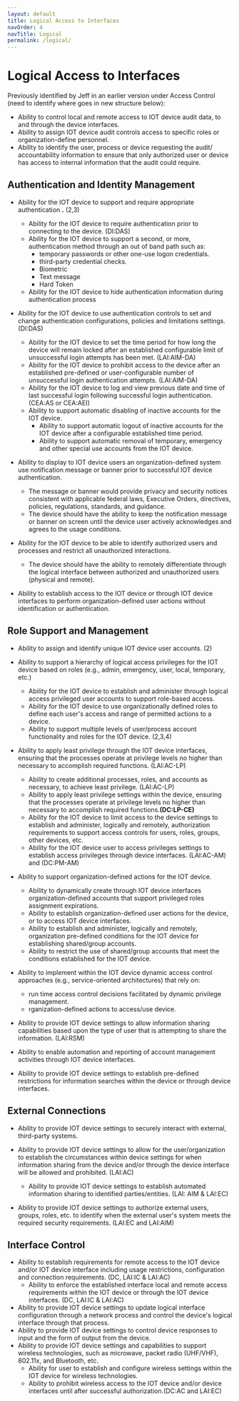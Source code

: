 ```yaml
---
layout: default
title: Logical Access to Interfaces
navOrder: 4
navTitle: Logical
permalink: /logical/
---
```


# Logical Access to Interfaces

Previously identified by Jeff in an earlier version under Access Control (need to identify where goes in new structure below):

- Ability to control local and remote access to IOT device audit data, to and through the device interfaces.
- Ability to assign IOT device audit controls access to specific roles or organization-define personnel.
- Ability to identify the user, process or device requesting the audit/ accountability information to ensure that only authorized user or device has access to internal information that the audit could require.

## Authentication and Identity Management

- Ability for the IOT device to support and require appropriate authentication **.** (2,3)
  - Ability for the IOT device to require authentication prior to connecting to the device. (DI:DAS)
  - Ability for the IOT device to support a second, or more, authentication method through an out of band path such as:
    - temporary passwords or other one-use logon credentials.
    - third-party credential checks.
    - Biometric
    - Text message
    - Hard Token
  - Ability for the IOT device to hide authentication information during authentication process

- Ability for the IOT device to use authentication controls to set and change authentication configurations, policies and limitations settings. (DI:DAS)
  - Ability for the IOT device to set the time period for how long the device will remain locked after an established configurable limit of unsuccessful login attempts has been met. (LAI:AIM-DA)
  - Ability for the IOT device to prohibit access to the device after an established pre-defined or user-configurable number of unsuccessful login authentication attempts. (LAI:AIM-DA)
  - Ability for the IOT device to log and view previous date and time of last successful login following successful login authentication. (CEA:AS or CEA:AEI)
  - Ability to support automatic disabling of inactive accounts for the IOT device.
    - Ability to support automatic logout of inactive accounts for the IOT device after a configurable established time period.
    - Ability to support automatic removal of temporary, emergency and other special use accounts from the IOT device.

- Ability to display to IOT device users an organization-defined system use notification message or banner prior to successful IOT device authentication.
  - The message or banner would provide privacy and security notices consistent with applicable federal laws, Executive Orders, directives, policies, regulations, standards, and guidance.
  - The device should have the ability to keep the notification message or banner on screen until the device user actively acknowledges and agrees to the usage conditions.

- Ability for the IOT device to be able to identify authorized users and processes and restrict all unauthorized interactions.
  - The device should have the ability to remotely differentiate through the logical interface between authorized and unauthorized users (physical and remote).
- Ability to establish access to the IOT device or through IOT device interfaces to perform organization-defined user actions without identification or authentication.

## Role Support and Management

- Ability to assign and identify unique IOT device user accounts. (2)

- Ability to support a hierarchy of logical access privileges for the IOT device based on roles (e.g., admin, emergency, user, local, temporary, etc.)
  - Ability for the IOT device to establish and administer through logical access privileged user accounts to support role-based access.
  - Ability for the IOT device to use organizationally defined roles to define each user&#39;s access and range of permitted actions to a device.
  - Ability to support multiple levels of user/process account functionality and roles for the IOT device. (2,3,4)

- Ability to apply least privilege through the IOT device interfaces, ensuring that the processes operate at privilege levels no higher than necessary to accomplish required functions. (LAI:AC-LP)
  - Ability to create additional processes, roles, and accounts as necessary, to achieve least privilege. (LAI:AC-LP)
  - Ability to apply least privilege settings within the device, ensuring that the processes operate at privilege levels no higher than necessary to accomplish required functions.**(DC:LP-CE)**
  - Ability for the IOT device to limit access to the device settings to establish and administer, logically and remotely, authorization requirements to support access controls for users, roles, groups, other devices, etc.
  - Ability for the IOT device user to access privileges settings to establish access privileges through device interfaces. (LAI:AC-AM) and (DC:PM-AM)

- Ability to support organization-defined actions for the IOT device.
  - Ability to dynamically create through IOT device interfaces organization-defined accounts that support privileged roles assignment expirations.
  - Ability to establish organization-defined user actions for the device, or to access IOT device interfaces.
  - Ability to establish and administer, logically and remotely, organization pre-defined conditions for the IOT device for establishing shared/group accounts.
  - Ability to restrict the use of shared/group accounts that meet the conditions established for the IOT device.

- Ability to implement within the IOT device dynamic access control approaches (e.g., service-oriented architectures) that rely on:
  - run time access control decisions facilitated by dynamic privilege management.
  - rganization-defined actions to access/use device.

- Ability to provide IOT device settings to allow information sharing capabilities based upon the type of user that is attempting to share the information. (LAI:RSM)
- Ability to enable automation and reporting of account management activities through IOT device interfaces.
- Ability to provide IOT device settings to establish pre-defined restrictions for information searches within the device or through device interfaces.

## External Connections

- Ability to provide IOT device settings to securely interact with external, third-party systems.

- Ability to provide IOT device settings to allow for the user/organization to establish the circumstances within device settings for when information sharing from the device and/or through the device interface will be allowed and prohibited. (LAI:AC)
  - Ability to provide IOT device settings to establish automated information sharing to identified parties/entities. (LAI: AIM &amp; LAI:EC)

- Ability to provide IOT device settings to authorize external users, groups, roles, etc. to identify when the external user&#39;s system meets the required security requirements. (LAI:EC and LAI:AIM)

## Interface Control

- Ability to establish requirements for remote access to the IOT device and/or IOT device interface including usage restrictions, configuration and connection requirements. (DC, LAI:IC &amp; LAI:AC)
  - Ability to enforce the established interface local and remote access requirements within the IOT device or through the IOT device interfaces. (DC, LAI:IC &amp; LAI:AC)
- Ability to provide IOT device settings to update logical interface configuration through a network process and control the device&#39;s logical interface through that process.
- Ability to provide IOT device settings to control device responses to input and the form of output from the device.
- Ability to provide IOT device settings and capabilities to support wireless technologies, such as microwave, packet radio (UHF/VHF), 802.11x, and Bluetooth, etc.
  - Ability for user to establish and configure wireless settings within the IOT device for wireless technologies.
  - Ability to prohibit wireless access to the IOT device and/or device interfaces until after successful authorization.(DC:AC and LAI:EC)

